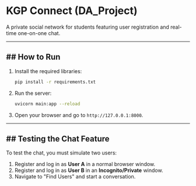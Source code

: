 # KGP Connect (DA_Project)

A private social network for students featuring user registration and real-time one-on-one chat.

---
## ## How to Run

1.  Install the required libraries:
    ```bash
    pip install -r requirements.txt
    ```

2.  Run the server:
    ```bash
    uvicorn main:app --reload
    ```

3.  Open your browser and go to `http://127.0.0.1:8000`.

---
## ## Testing the Chat Feature

To test the chat, you must simulate two users:
1.  Register and log in as **User A** in a normal browser window.
2.  Register and log in as **User B** in an **Incognito/Private** window.
3.  Navigate to "Find Users" and start a conversation.